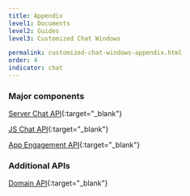 ```yaml
---
title: Appendix
level1: Documents
level2: Guides
level3: Customized Chat Windows

permalink: customized-chat-windows-appendix.html
order: 4
indicator: chat
---
```


### Major components

[Server Chat API](consumer-experience-server-chat-getting-started.html){:target="_blank"}

[JS Chat API](consumer-experience-javascript-chat-getting-started.html){:target="_blank"}

[App Engagement API](rt-interactions-app-engagement-overview.html){:target="_blank"}

### Additional APIs

[Domain API](agent-domain-domain-api.html){:target="_blank"}
